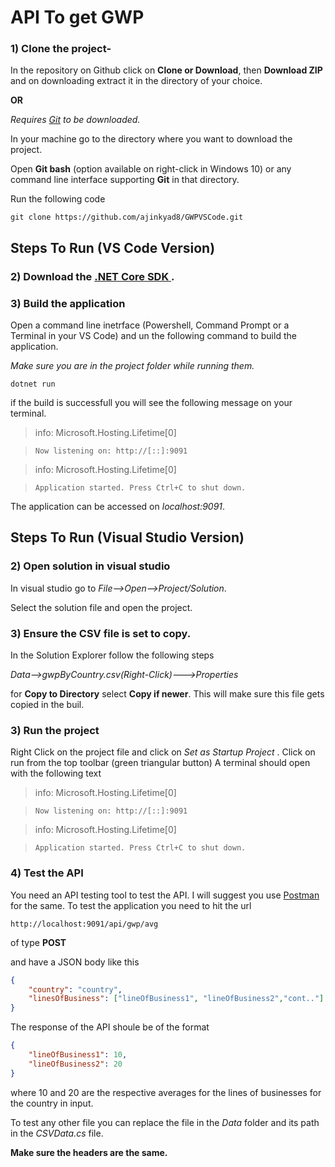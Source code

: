 # API To get GWP 

### 1) Clone the project-

In the repository on Github click on <b>Clone or Download</b>, then <b>Download ZIP</b> and on downloading extract it in the directory of your choice.

<b>OR</b>

<i> Requires <a href="https://git-scm.com/downloads">Git</a> to be downloaded.</i>

In your machine go to the directory where you want to download the project.

Open <b>Git bash</b>  (option available on right-click in Windows 10) or any command line interface supporting <b>Git</b> in that directory.

Run the following code


`git clone https://github.com/ajinkyad8/GWPVSCode.git`


## Steps To Run (VS Code Version)
### 2) Download the <a href="https://dotnet.microsoft.com/download/dotnet/3.1">.NET Core SDK </a> .

### 3) Build the application

Open a command line inetrface (Powershell, Command Prompt or a Terminal in your VS Code) and un the following command to build the application.
 
 <i>Make sure you are in the project folder while running them.</i>

 ```shell
 dotnet run
 ```
if the build is successfull you will see the following message on your terminal.
> info: Microsoft.Hosting.Lifetime[0]

>     Now listening on: http://[::]:9091

>info: Microsoft.Hosting.Lifetime[0]

>     Application started. Press Ctrl+C to shut down.

The application can be accessed on  <i>localhost:9091</i>.


## Steps To Run (Visual Studio Version)

### 2) Open solution in visual studio
In visual studio go to <i>File-->Open-->Project/Solution</i>.
 
 Select the solution file and open the project.
 
 ### 3) Ensure the CSV file is set to copy.
 
 In the Solution Explorer follow the following steps
 
 <i>Data-->gwpByCountry.csv(Right-Click)--->Properties</i>
 
 for <b>Copy to Directory</b> select <b>Copy if newer</b>. This will make sure this file gets copied in the buil.

### 3) Run the project

Right Click on the project file and click on <i>Set as Startup Project </i>.
Click on run from the top toolbar (green triangular button)
A terminal should open with the following text
> info: Microsoft.Hosting.Lifetime[0]

>     Now listening on: http://[::]:9091

>info: Microsoft.Hosting.Lifetime[0]

>     Application started. Press Ctrl+C to shut down.

### 4) Test the API
You need an API testing tool to test the API. I will suggest you use <a href="https://www.postman.com/downloads/">Postman</a> for the same.
To test the application you need to hit the url

`http://localhost:9091/api/gwp/avg`

of type <b>POST</b>

and have a JSON body like this

```json
{
    "country": "country",
    "linesOfBusiness": ["lineOfBusiness1", "lineOfBusiness2","cont.."]
}
```

The response of the API shoule be of the format
```json
{
    "lineOfBusiness1": 10,
    "lineOfBusiness2": 20
}
```

where 10 and 20 are the respective averages for the lines of businesses for the country in input.

To test any other file you can replace the file in the <i>Data</i> folder and its path in the <i>CSVData.cs</i> file. 

<b>Make sure the headers are the same.</b>
